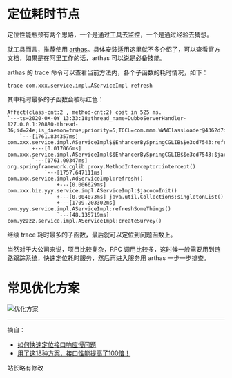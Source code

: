 # 定位耗时节点

定位性能瓶颈有两个思路，一个是通过工具去监控，一个是通过经验去猜想。

就工具而言，推荐使用 [arthas](https://arthas.aliyun.com/doc)。具体安装适用这里就不多介绍了，可以查看官方文档，如果是在阿里工作的话，arthas 可以说是必备技能。

arthas 的 trace 命令可以查看当前方法内，各个子函数的耗时情况，如下：

```
trace com.xxx.service.impl.AServiceImpl refresh
```

其中耗时最多的子函数会被标红色：

```
Affect(class-cnt:2 , method-cnt:2) cost in 525 ms.
`---ts=2020-0X-0Y 13:33:18;thread_name=DubboServerHandler-127.0.0.1:20880-thread-36;id=24e;is_daemon=true;priority=5;TCCL=com.mmm.WWWClassLoader@4362d7df
    `---[1761.834357ms] com.xxx.service.impl.AServiceImpl$$EnhancerBySpringCGLIB$$e3cd7543:refresh()
        +---[0.017066ms] com.xxx.service.impl.AServiceImpl$$EnhancerBySpringCGLIB$$e3cd7543:$jacocoInit()
        `---[1761.00347ms] org.springframework.cglib.proxy.MethodInterceptor:intercept()
            `---[1757.647111ms] com.xxx.service.impl.AdServiceImpl:refresh()
                +---[0.006629ms] com.xxx.biz.yyy.service.impl.AServiceImpl:$jacocoInit()
                +---[0.004073ms] java.util.Collections:singletonList()
                +---[1709.203302ms] com.yyy.service.impl.AServiceImpl:refreshSomeThings()
                `---[48.135719ms] com.yzzzz.service.impl.AServiceImpl:createSurvey()
```

继续 trace 耗时最多的子函数，最后就可以定位到问题函数上。

当然对于大公司来说，项目比较复杂，RPC 调用比较多，这时候一般需要用到链路跟踪系统，快速定位耗时服务，然后再进入服务用 arthas 一步一步排查。

# 常见优化方案

![优化方案](http://hunt-cdn.eyescode.top/content/9d3eb398-c2c3-947f-729a-4b75f51b936a.png)

------
摘自：
+ [如何快速定位接口响应慢问题](https://blog.csdn.net/zj15527620802/article/details/115182528)
+ [用了这18种方案，接口性能提高了100倍！](https://juejin.cn/post/7167153109158854687)

站长略有修改